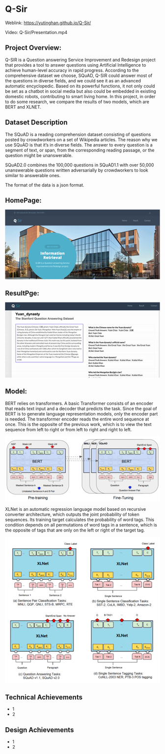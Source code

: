 # Q-Sir
Weblink: https://yutinghan.github.io/Q-Sir/

Video: Q-Sir/Presentation.mp4

## Project Overview:

Q-SIR is a Question answering Service Improvement and Redesign project that provides a tool to answer questions using Artificial Intelligence to achieve human-level accuracy in rapid progress. According to the comprehensive dataset we choose, SQuAD, Q-SIR could answer most of the questions in diverse fields, and we could see it as an advanced automatic encyclopedic. 
Based on its powerful functions, it not only could be set as a chatbot in social media but also could be embedded in existing domestic robots, contributing to smart living home. 
In this project, in order to do some research, we compare the results of two models, which are BERT and XLNET.

## Dataset Description 

The SQuAD is a reading comprehension dataset consisting of questions posted by crowdworkers on a set of Wikipedia articles. The reason why we use SQuAD is that it’s in diverse fields. The answer to every question is a segment of text, or span, from the corresponding reading passage, or the question might be unanswerable. 
 
SQuAD2.0 combines the 100,000 questions in SQuAD1.1 with over 50,000 unanswerable questions written adversarially by crowdworkers to look similar to answerable ones. 
 
The format of the data is a json format. 

## HomePage:
![HomePage](/media/homePage.png)


## ResultPge: 
![ResultPage](/media/resultPage.gif)


## Model: 

BERT relies on transformers. A basic Transformer consists of an encoder that reads text input and a decoder that predicts the task. Since the goal of BERT is to generate language representation models, only the encoder part is needed. The transformer encoder reads the entire word sequence at once. This is the opposite of the previous work, which is to view the text sequence from left to right or from left to right and right to left.

![BERT](/media/BERT.png)

XLNet is an automatic regression language model based on recursive converter architecture, which outputs the joint probability of token sequences. Its training target calculates the probability of word tags. This condition depends on all permutations of word tags in a sentence, which is the opposite of tags that are only on the left or right of the target tag.

![XLNet](/media/XLNet.png)

Technical Achievements
------
- 1
- 2


Design Achievements
------
- 1
- 2

